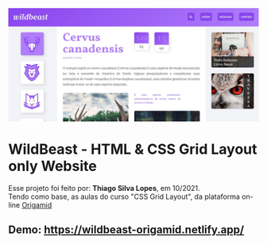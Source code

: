 <!---->
<div align="center">
<img src="./ReadMeFiles/app.jpg" align="center">
</div>

# WildBeast - HTML & CSS Grid Layout only Website

<p>Esse projeto foi feito por: <strong>Thiago Silva Lopes</strong>, em 10/2021.</br>
Tendo como base, as aulas do curso "CSS Grid Layout", da plataforma on-line <a href="https://www.origamid.com/" target="_blank">Origamid</a>
</p>

## Demo: https://wildbeast-origamid.netlify.app/
